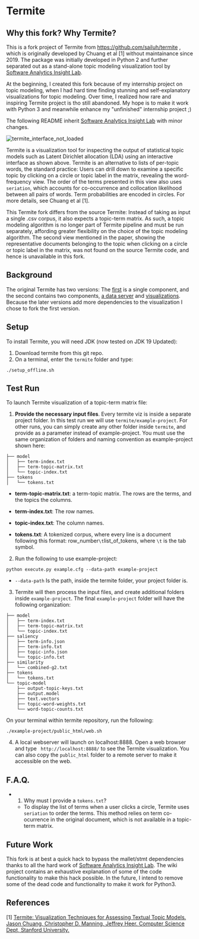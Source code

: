 # Termite

## Why this fork? Why Termite?

This is a fork project of Termite from https://github.com/sailuh/termite , which is originally developed by Chuang et al [1] without maintainance since 2019. The package was initially developed in Python 2 and further separated out as a stand-alone topic modeling visualization tool by [Software Analytics Insight Lab](https://github.com/sailuh/termite). 

At the beginning, I created this fork because of my internship project on topic modeling, when I had hard time finding stunning and self-explanatory visualizations for topic modeling. Over time, I realized how rare and inspiring Termite project is tho still abandoned. My hope is to make it work with Python 3 and meanwhile enhance my "unfinished" internship project ;)

The following README inherit [Software Analytics Insight Lab](https://github.com/sailuh/termite) with minor changes.


![termite_interface_not_loaded](doc/termite_interface.png)

Termite is a visualization tool for inspecting the output of statistical topic models such as Latent Dirichlet allocation (LDA) using an interactive interface as shown above. Termite is an alternative to lists of per-topic words, the standard practice: Users can drill down to examine a specific topic by clicking on a circle or topic label in the matrix, revealing the word-frequency view. The order of the terms presented in this view also uses `seriation`, which accounts for co-occurrence and collocation likelihood between
all pairs of words. Term probabilities are encoded in circles. For more details, see Chuang et al [1].

This Termite fork differs from the source Termite: Instead of taking as input a single .csv corpus, it also expects a topic-term matrix. As such, a topic modeling algorithm is no longer part of Termite pipeline and must be run separately, affording greater flexibility on the choice of the topic modeling algorithm. The second view mentioned in the paper, showing the representative documents belonging to the topic when clicking on a circle or topic label in the matrix, was not found on the source Termite code, and hence is unavailable in this fork.

## Background

The original Termite has two versions: The [first](https://github.com/StanfordHCI/termite) is a single component, and the second contains two components, [a data server](https://github.com/uwdata/termite-data-server) and [visualizations](https://github.com/uwdata/termite-visualizations). Because the later versions add more dependencies to the visualization I chose to fork the first version.


## Setup

To install Termite, you will need JDK (now tested on JDK 19 Updated):

1. Download termite from this git repo. 
2. On a terminal, enter the `termite` folder and type:

```
./setup_offline.sh
```

## Test Run

To launch Termite visualization of a topic-term matrix file:

1. **Provide the necessary input files**. Every termite viz is inside a separate project folder. In this test run we will use `termite/example-project`. For other runs, you can simply create any other folder inside `termite`, and provide as a parameter instead of example-project. You must use the same organization of folders and naming convention as example-project shown here:

```
├── model
│   ├── term-index.txt
│   ├── term-topic-matrix.txt
│   └── topic-index.txt
├── tokens
│   └── tokens.txt

```

* **term-topic-matrix.txt**: a term-topic matrix. The rows are the terms, and the topics the columns. 
* **term-index.txt**: The row names.
* **topic-index.txt**: The column names.

* **tokens.txt**: A tokenized corpus, where every line is a document following this format: row_number`\t`list_of_tokens, where `\t` is the tab symbol. 

2. Run the following to use example-project: 

```
python execute.py example.cfg --data-path example-project
```

 * `--data-path` Is the path, inside the termite folder, your project folder is. 

 3. Termite will then process the input files, and create additional folders inside `example-project`. The final `example-project` folder will have the following organization:

```
├── model
│   ├── term-index.txt
│   ├── term-topic-matrix.txt
│   └── topic-index.txt
├── saliency
│   ├── term-info.json
│   ├── term-info.txt
│   ├── topic-info.json
│   └── topic-info.txt
├── similarity
│   └── combined-g2.txt
├── tokens
│   └── tokens.txt
└── topic-model
    ├── output-topic-keys.txt
    ├── output.model
    ├── text.vectors
    ├── topic-word-weights.txt
    └── word-topic-counts.txt
```

On your terminal within termite repository, run the following: 

```
./example-project/public_html/web.sh
```

4. A local webserver will launch on localhost:8888. Open a web browser and type ` http://localhost:8888/` to see the Termite visualization. You can also copy the `public_html` folder to a remote server to make it accessible on the web.

## F.A.Q.

 * 1. Why must I provide a `tokens.txt`?
   * To display the list of terms when a user clicks a circle, Termite uses `seriation` to order the terms. This method relies on term co-ocurrence in the original document, which is not available in a topic-term matrix. 

## Future Work

This fork is at best a quick hack to bypass the mallet/stmt dependencies thanks to all the hard work of [Software Analytics Insight Lab](https://github.com/sailuh/termite). The wiki project contains an exhaustive explanation of some of the code functionality to make this hack possible. In the future, I intend to remove some of the dead code and functionality to make it work for Python3.  

## References

  [1] [Termite: Visualization Techniques for Assessing Textual Topic Models. Jason Chuang, Christopher D. Manning, Jeffrey Heer. Computer Science Dept, Stanford University.](http://vis.stanford.edu/papers/termite)

